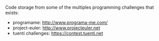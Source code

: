 Code storage from some of the multiples programming challenges that exists:

- programame:   http://www.programa-me.com/
- project-euler: http://www.projecteuler.net
- tuenti challenges: https://contest.tuenti.net
